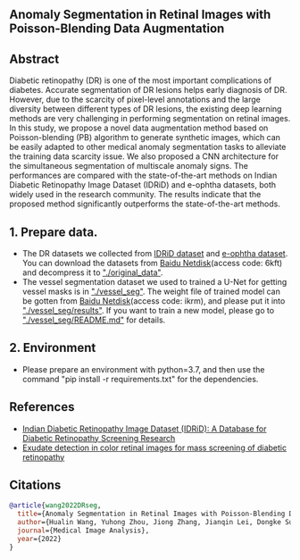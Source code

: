 ## Anomaly Segmentation in Retinal Images with Poisson-Blending Data Augmentation
## Abstract
Diabetic retinopathy (DR) is one of the most important complications of diabetes. Accurate segmentation of DR lesions helps early diagnosis of DR. However, due to the scarcity of pixel-level annotations and the large diversity between different types of DR lesions, the existing deep learning methods are very challenging in performing segmentation on retinal images. In this study, we propose a novel data augmentation method based on Poisson-blending (PB) algorithm to generate synthetic images, which can be easily adapted to other medical anomaly segmentation tasks to alleviate the training data scarcity issue. We also proposed a CNN architecture for the simultaneous segmentation of multiscale anomaly signs. The performances are compared with the state-of-the-art methods on Indian Diabetic Retinopathy Image Dataset (IDRiD) and e-ophtha datasets, both widely used in the research community. The results indicate that the proposed method significantly outperforms the state-of-the-art methods.
## 1. Prepare data. 
- The DR datasets we collected from [IDRiD dataset](https://doi.org/10.3390/data3030025) and [e-ophtha dataset](https://doi.org/10.1016/j.media.2014.05.004). You can download the datasets from [Baidu Netdisk](https://pan.baidu.com/s/1GTxq9EgBrAV-tUyOnLG8kA?pwd=6kft)(access code: 6kft) and decompress it to ["./original_data"](original_data). 
- The vessel segmentation dataset we used to trained a U-Net for getting vessel masks is in ["./vessel_seg"](vessel_seg). The weight file of trained model can be gotten from [Baidu Netdisk](https://pan.baidu.com/s/1LWtQo3Z-BMdLjhMVd5PSRA?pwd=ikrm)(access code: ikrm), and please put it into ["./vessel_seg/results"](vessel_seg/results). If you want to train a new model, please go to ["./vessel_seg/README.md"](vessel_seg/README.md) for details.
## 2. Environment
- Please prepare an environment with python=3.7, and then use the command "pip install -r requirements.txt" for the dependencies.

## References
* [Indian Diabetic Retinopathy Image Dataset (IDRiD): A Database for Diabetic Retinopathy Screening Research](https://doi.org/10.3390/data3030025)
* [Exudate detection in color retinal images for mass screening of diabetic retinopathy](https://doi.org/10.1016/j.media.2014.05.004)

## Citations

```bibtex
@article{wang2022DRseg,
  title={Anomaly Segmentation in Retinal Images with Poisson-Blending Data Augmentation},
  author={Hualin Wang, Yuhong Zhou, Jiong Zhang, Jianqin Lei, Dongke Sun, Feng Xu, Xiayu Xu},
  journal={Medical Image Analysis},
  year={2022}
}
```
